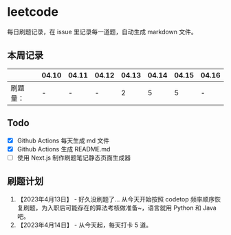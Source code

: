 # leetcode
每日刷题记录，在 issue 里记录每一道题，自动生成 markdown 文件。

## 本周记录

|          | 04.10 | 04.11 | 04.12 | 04.13 | 04.14 | 04.15 | 04.16 |
| -------- | ---- | ---- | ---- | ---- | ---- | ---- | ---- |
| 刷题量： | - | - | - | 2 | 5 | 5 | - |

## Todo

- [x] Github Actions 每天生成 md 文件
- [x] Github Actions 生成 README.md
- [ ] 使用 Next.js 制作刷题笔记静态页面生成器

## 刷题计划

1. 【2023年4月13日】 - 好久没刷题了... 从今天开始按照 codetop 频率顺序恢复刷题，为入职后可能存在的算法考核做准备~，语言就用 Python 和 Java 吧。
2. 【2023年4月14日】 - 从今天起，每天打卡 5 道。

